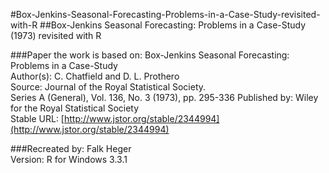 #Box-Jenkins-Seasonal-Forecasting-Problems-in-a-Case-Study-revisited-with-R
##Box-Jenkins Seasonal Forecasting: Problems in a Case-Study (1973) revisited with R

###Paper the work is based on:
 Box-Jenkins Seasonal Forecasting: Problems in a Case-Study      
 Author(s): C. Chatfield and D. L. Prothero                      
 Source: Journal of the Royal Statistical Society.               
         Series A (General), Vol. 136, No. 3 (1973), pp. 295-336 
 Published by: Wiley for the Royal Statistical Society           
 Stable URL: [http://www.jstor.org/stable/2344994](http://www.jstor.org/stable/2344994)
                                                              
###Recreated by: Falk Heger                                        
Version: R for Windows 3.3.1